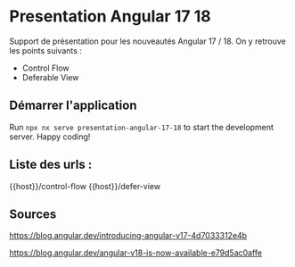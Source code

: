 # Presentation Angular 17 18

Support de présentation pour les nouveautés Angular 17 / 18. 
On y retrouve les points suivants : 
- Control Flow 
- Deferable View 



## Démarrer l'application 

Run `npx nx serve presentation-angular-17-18` to start the development server. Happy coding!

## Liste des urls : 
{{host}}/control-flow
{{host}}/defer-view

## Sources 

https://blog.angular.dev/introducing-angular-v17-4d7033312e4b

https://blog.angular.dev/angular-v18-is-now-available-e79d5ac0affe
